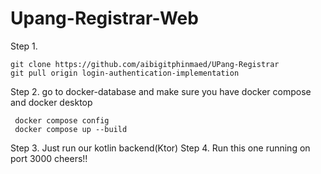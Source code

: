 # Upang-Registrar-Web

Step 1.
```
git clone https://github.com/aibigitphinmaed/UPang-Registrar
git pull origin login-authentication-implementation
```
Step 2.
go to docker-database and make sure you have docker compose and docker desktop
```
 docker compose config
 docker compose up --build
```
Step 3. 
Just run our kotlin backend(Ktor)
Step 4. 
Run this one running on port 3000
cheers!!
